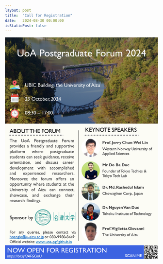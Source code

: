 ```yaml
---
layout: post
title:  "Call for Registration"
date:   2024-08-30 00:00:00
isStaticPost: false
---
```


![Call for Papers](/img/poster/Poster.png "Call for Papers")